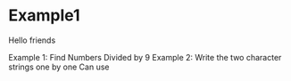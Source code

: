 # Example1
Hello friends

Example 1:
Find Numbers Divided by 9
Example 2:
Write the two character strings one by one
Can use

